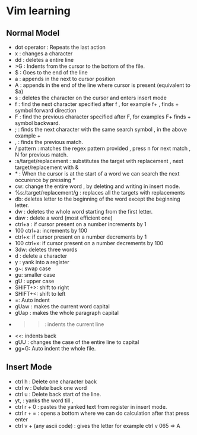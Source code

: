 # Vim learning

## Normal Model
- dot operator : Repeats the last action
- x : changes a character
- dd : deletes a entire line
- \>G : Indents from the cursor to the bottom of the file.
- $ : Goes to the end of the line
- a : appends in the next to cursor position
- A : appends in the end of the line where cursor is present (equivalent to $a)
- s : deletes the character on the cursor and enters insert mode
- f : find the next character specified after f , for example f+ , finds + symbol forward direction
- F : find the previous character specified after F, for examples F+ finds + symbol backward.
- ; : finds the next character with the same search symbol , in the above example +
- , : finds the previous match.
- / pattern : matches the regex pattern provided , press n for next match , N for previous match.
- :s/target/replacement : substitutes the target with replacement , next target/replacement with &
- \* : When the cursor is at the start of a word we can search the next occurence by pressing *
- cw: change the entire word , by deleting and writing in insert mode.
- %s:/target/replacement/g : replaces all the targets with replacements
- db: deletes letter to the beginning of the word except the beginning letter.
- dw : deletes the whole word starting from the first letter.
- daw : delete a word (most efficient one)
- ctrl+a : if cursor present on a number increments by 1
- 100 ctrl+a: increments by 100
- ctrl+x: if cursor present on a number decrements by 1
- 100 ctrl+x: if cursor present on a number decrements by 100
- 3dw: deletes three words
- d : delete a character
- y : yank into a register
- g~: swap case
- gu: smaller case
- gU : upper case
- SHIFT+>: shift to right
- SHIFT+<: shift to left
- =: Auto indent
- gUaw : makes the current word capital
- gUap : makes the whole paragraph capital
- >>: indents the current line
- <<: indents back
- gUU : changes the case of the entire line to capital
- gg=G: Auto indent the whole file.

## Insert Mode
- ctrl h : Delete one character back
- ctrl w : Delete back one word
- ctrl u : Delete back start of the line.
- yt, : yanks the word till ,
- ctrl r + 0 : pastes the yanked text from register in insert mode.
- ctrl r + = : opens a bottom where we can do calculation after that press enter
- ctrl v + (any ascii code) : gives the letter for example ctrl v 065 => A



